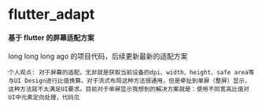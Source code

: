 # flutter_adapt

#### 基于 flutter 的屏幕适配方案

long long long ago 的项目代码，后续更新最新的适配方案

```
个人观点: 对于屏幕的适配，无非就是获取当前设备的dpi、width、height、safe area等与UI Design进行比值换算。对于流式布局这种方法很通用，但是牵扯到单屏（整屏）显示，这种方法就不太满足UI要求。目前对于单屏显示我想到的解决方案就是：使用不同宽高比值对UI中元素定向处理，代码见
```
